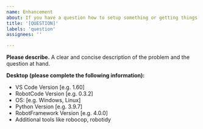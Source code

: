 ```yaml
---
name: Enhancement
about: If you have a question how to setup something or getting things running and if you unsure if it's a bug.
title: '[QUESTION]'
labels: 'question'
assignees: ''

---
```


**Please describe.**
A clear and concise description of the problem and the question at hand.


**Desktop (please complete the following information):**
- VS Code Version [e.g. 1.60]
- RobotCode Version [e.g. 0.3.2]
- OS: [e.g. Windows, Linux]
- Python Version [e.g. 3.9.7]
- RobotFramework Version [e.g. 4.0.0]
- Additional tools like robocop, robotidy

